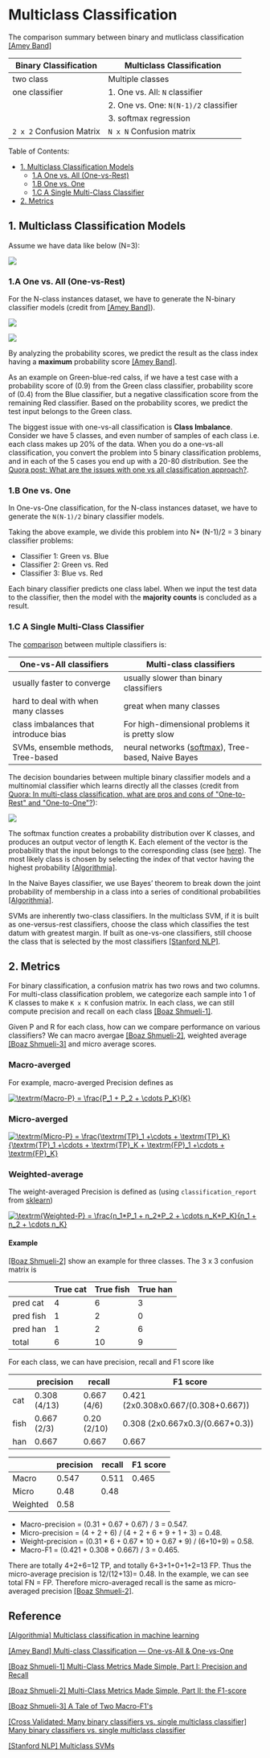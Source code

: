 
# Multiclass Classification 

The comparison summary between binary and mutliclass classification [[Amey Band]][Multi-class Classification — One-vs-All & One-vs-One]

| Binary Classification |  Multiclass Classification |  
| --- | --- | 
| two class | Multiple classes | 
| one classifier | 1. One vs. All: `N` classifier |
|    | 2. One vs. One: `N(N-1)/2` classifier | 
|    | 3. softmax regression | 
| `2 x 2` Confusion Matrix | `N x N` Confusion matrix  | 


Table of Contents:


* [1. Multiclass Classification Models](https://github.com/HsiangHung/Machine_Learning_Note/tree/master/Classification/Multiclass%20Classification#1-multiclass-classification-models)
     * [1.A One vs. All (One-vs-Rest)](https://github.com/HsiangHung/Machine_Learning_Note/tree/master/Classification/Multiclass%20Classification#1a-one-vs-all-one-vs-rest)
     * [1.B One vs. One](https://github.com/HsiangHung/Machine_Learning_Note/tree/master/Classification/Multiclass%20Classification#1b-one-vs-one)
     * [1.C A Single Multi-Class Classifier](https://github.com/HsiangHung/Machine_Learning_Note/tree/master/Classification/Multiclass%20Classification#1c-a-single-multi-class-classifier)
* [2. Metrics](https://github.com/HsiangHung/Machine_Learning_Note/tree/master/Classification/Multiclass%20Classification#2-metrics)




## 1. Multiclass Classification Models

Assume we have data like below (N=3):

![](images/data-example.png)




### 1.A One vs. All (One-vs-Rest)

For the N-class instances dataset, we have to generate the N-binary classifier models (credit from [[Amey Band]][Multi-class Classification — One-vs-All & One-vs-One]).

![](images/one-vs-all.png)


![](images/one-vs-all-pipeline.png)

By analyzing the probability scores, we predict the result as the class index having a **maximum** probability score [[Amey Band]][Multi-class Classification — One-vs-All & One-vs-One]. 

As an example on Green-blue-red calss, if we have a test case with a probability score of (0.9) from the Green class classifier, probability score of (0.4) from the Blue classifier, but a negative classification score from the remaining Red classifier. Based on the probability scores, we predict the test input belongs to the Green class.

The biggest issue with one-vs-all classification is **Class Imbalance**. Consider we have 5 classes, and even number of samples of each class i.e. each class makes up 20% of the data. When you do a one-vs-all classification, you convert the problem into 5 binary classification problems, and in each of the 5 cases you end up with a 20-80 distribution. See the [Quora post: What are the issues with one vs all classification approach?](https://www.quora.com/What-are-the-issues-with-one-vs-all-classification-approach).

### 1.B One vs. One

In One-vs-One classification, for the N-class instances dataset, we have to generate the `N(N-1)/2` binary classifier models. 

Taking the above example, we divide this problem into N* (N-1)/2 = 3 binary classifier problems:
* Classifier 1: Green vs. Blue
* Classifier 2: Green vs. Red
* Classifier 3: Blue vs. Red

Each binary classifier predicts one class label. When we input the test data to the classifier, then the model with the **majority counts** is concluded as a result.


### 1.C A Single Multi-Class Classifier 

The [comparison](https://stats.stackexchange.com/questions/318520/many-binary-classifiers-vs-single-multiclass-classifier) between multiple classifiers is:

| One-vs-All classifiers |  Multi-class classifiers |  
| --- | --- | 
| usually faster to converge | usually slower than binary classifiers | 
| hard to deal with when many classes | great when many classes | 
| class imbalances that introduce bias |  For high-dimensional problems it is pretty slow | 
| SVMs, ensemble methods, Tree-based | neural networks ([softmax](https://github.com/HsiangHung/Machine_Learning_Note/tree/master/Classification/Multiclass%20Classification/Softmax%20Regression)), Tree-based, Naive Bayes|

The decision boundaries between multiple binary classifier models and a multinomial classifier which learns directly all the classes (credit from [Quora: In multi-class classification, what are pros and cons of "One-to-Rest" and "One-to-One"?](https://www.quora.com/In-multi-class-classification-what-are-pros-and-cons-of-One-to-Rest-and-One-to-One)): 

![](images/multiclass-classifier.png)


The softmax function creates a probability distribution over K classes, and produces an output vector of length K. Each element of the vector is the probability that the input belongs to the corresponding class (see [here](https://stats.stackexchange.com/questions/108236/softmax-regression-or-k-binary-logistic-regression)). The most likely class is chosen by selecting the index of that vector having the highest probability [[Algorithmia]][Multiclass classification in machine learning].


In the Naive Bayes classifier, we use Bayes’ theorem to break down the joint probability of membership in a class into a series of conditional probabilities [[Algorithmia]][Multiclass classification in machine learning]. 


SVMs are inherently two-class classifiers. In the multiclass SVM, if it is built as one-versus-rest classifiers, choose the class which classifies the test datum with greatest margin. If built as one-vs-one classifiers, still choose the class that is selected by the most classifiers [[Stanford NLP]][Multiclass SVMs].


## 2. Metrics


For binary classification, a confusion matrix has two rows and two columns. For multi-class classification problem, we categorize each sample into 1 of K classes to make `K x K` confusion matrix. In each class, we can still compute precision and recall on each class [[Boaz Shmueli-1]][Multi-Class Metrics Made Simple, Part I: Precision and Recall].

Given P and R for each class, how can we compare performance on various classifiers? We can macro avergae [[Boaz Shmueli-2]][Multi-Class Metrics Made Simple, Part II: the F1-score], weighted average [[Boaz Shmueli-3]][A Tale of Two Macro-F1's] and micro average scores.

### Macro-averged

For example, macro-averged Precision defines as

<a href="https://www.codecogs.com/eqnedit.php?latex=\textrm{Macro-P}&space;=&space;\frac{P_1&space;&plus;&space;P_2&space;&plus;&space;\cdots&space;P_K}{K}" target="_blank"><img src="https://latex.codecogs.com/gif.latex?\textrm{Macro-P}&space;=&space;\frac{P_1&space;&plus;&space;P_2&space;&plus;&space;\cdots&space;P_K}{K}" title="\textrm{Macro-P} = \frac{P_1 + P_2 + \cdots P_K}{K}" /></a>

### Micro-averged

<a href="https://www.codecogs.com/eqnedit.php?latex=\textrm{Micro-P}&space;=&space;\frac{\textrm{TP}_1&space;&plus;\cdots&space;&plus;&space;\textrm{TP}_K}{\textrm{TP}_1&space;&plus;\cdots&space;&plus;&space;\textrm{TP}_K&space;&plus;&space;\textrm{FP}_1&space;&plus;\cdots&space;&plus;&space;\textrm{FP}_K}" target="_blank"><img src="https://latex.codecogs.com/gif.latex?\textrm{Micro-P}&space;=&space;\frac{\textrm{TP}_1&space;&plus;\cdots&space;&plus;&space;\textrm{TP}_K}{\textrm{TP}_1&space;&plus;\cdots&space;&plus;&space;\textrm{TP}_K&space;&plus;&space;\textrm{FP}_1&space;&plus;\cdots&space;&plus;&space;\textrm{FP}_K}" title="\textrm{Micro-P} = \frac{\textrm{TP}_1 +\cdots + \textrm{TP}_K}{\textrm{TP}_1 +\cdots + \textrm{TP}_K + \textrm{FP}_1 +\cdots + \textrm{FP}_K}" /></a>

### Weighted-average

The weight-averaged Precision is defined as (using `classification_report` from [sklearn](https://scikit-learn.org/stable/modules/generated/sklearn.metrics.precision_recall_fscore_support.html#sklearn.metrics.precision_recall_fscore_support))

<a href="https://www.codecogs.com/eqnedit.php?latex=\textrm{Weighted-P}&space;=&space;\frac{n_1*P_1&space;&plus;&space;n_2*P_2&space;&plus;&space;\cdots&space;n_K*P_K}{n_1&space;&plus;&space;n_2&space;&plus;&space;\cdots&space;n_K}" target="_blank"><img src="https://latex.codecogs.com/gif.latex?\textrm{Weighted-P}&space;=&space;\frac{n_1*P_1&space;&plus;&space;n_2*P_2&space;&plus;&space;\cdots&space;n_K*P_K}{n_1&space;&plus;&space;n_2&space;&plus;&space;\cdots&space;n_K}" title="\textrm{Weighted-P} = \frac{n_1*P_1 + n_2*P_2 + \cdots n_K*P_K}{n_1 + n_2 + \cdots n_K}" /></a>

#### Example

[[Boaz Shmueli-2]][Multi-Class Metrics Made Simple, Part II: the F1-score] show an example for three classes. The 3 x 3 confusion matrix is 

|  |  True cat |  True fish | True han |
| --- | --- | --- | --- |
| pred cat | 4 | 6 | 3 | 
| pred fish | 1 | 2 | 0 | 
| pred han | 1 | 2 | 6 | 
| total | 6 | 10 | 9 | 


For each class, we can have precision, recall and F1 score like

|  |  precision |  recall | F1 score |
| --- | --- | --- | --- |
| cat | 0.308 (4/13) | 0.667 (4/6) | 0.421 (2x0.308x0.667/(0.308+0.667))| 
| fish | 0.667 (2/3)| 0.20 (2/10) | 0.308 (2x0.667x0.3/(0.667+0.3)) | 
| han | 0.667 | 0.667 | 0.667 | 


|  |  precision |  recall | F1 score |
| --- | --- | --- | --- |
| Macro | 0.547 | 0.511 | 0.465 | 
| Micro | 0.48 | 0.48 |  | 
| Weighted | 0.58 | | |

* Macro-precision = (0.31 + 0.67 + 0.67) / 3 = 0.547.
* Micro-precision = (4 + 2 + 6) / (4 + 2 + 6 + 9 + 1 + 3) = 0.48.
* Weight-precision = (0.31 * 6 + 0.67 * 10 + 0.67 * 9) / (6+10+9) = 0.58.
* Macro-F1 = (0.421 + 0.308 + 0.667) / 3 = 0.465.


There are totally 4+2+6=12 TP, and totally 6+3+1+0+1+2=13 FP. Thus the micro-average precision is 12/(12+13)= 0.48. In the example, we can see total FN = FP. Therefore micro-averaged recall is the same as micro-averaged precision [[Boaz Shmueli-2]][Multi-Class Metrics Made Simple, Part II: the F1-score]. 










## Reference


[Multiclass classification in machine learning]: https://algorithmia.com/blog/multiclass-classification-in-machine-learning
[[Algorithmia] Multiclass classification in machine learning](https://algorithmia.com/blog/multiclass-classification-in-machine-learning)


[Multi-class Classification — One-vs-All & One-vs-One]: https://towardsdatascience.com/multi-class-classification-one-vs-all-one-vs-one-94daed32a87b
[[Amey Band] Multi-class Classification — One-vs-All & One-vs-One](https://towardsdatascience.com/multi-class-classification-one-vs-all-one-vs-one-94daed32a87b)

[Multi-Class Metrics Made Simple, Part I: Precision and Recall]: https://towardsdatascience.com/multi-class-metrics-made-simple-part-i-precision-and-recall-9250280bddc2
[[Boaz Shmueli-1] Multi-Class Metrics Made Simple, Part I: Precision and Recall](https://towardsdatascience.com/multi-class-metrics-made-simple-part-i-precision-and-recall-9250280bddc2)


[Multi-Class Metrics Made Simple, Part II: the F1-score]: https://towardsdatascience.com/multi-class-metrics-made-simple-part-ii-the-f1-score-ebe8b2c2ca1
[[Boaz Shmueli-2] Multi-Class Metrics Made Simple, Part II: the F1-score](https://towardsdatascience.com/multi-class-metrics-made-simple-part-ii-the-f1-score-ebe8b2c2ca1)


[A Tale of Two Macro-F1's]: https://towardsdatascience.com/a-tale-of-two-macro-f1s-8811ddcf8f04
[[Boaz Shmueli-3] A Tale of Two Macro-F1's](https://towardsdatascience.com/a-tale-of-two-macro-f1s-8811ddcf8f04)


[Many binary classifiers vs. single multiclass classifier]: https://stats.stackexchange.com/questions/318520/many-binary-classifiers-vs-single-multiclass-classifier
[[Cross Validated: Many binary classifiers vs. single multiclass classifier] Many binary classifiers vs. single multiclass classifier](https://stats.stackexchange.com/questions/318520/many-binary-classifiers-vs-single-multiclass-classifier)


[Multiclass SVMs]: https://nlp.stanford.edu/IR-book/html/htmledition/multiclass-svms-1.html
[[Stanford NLP] Multiclass SVMs](https://nlp.stanford.edu/IR-book/html/htmledition/multiclass-svms-1.htmlr)

